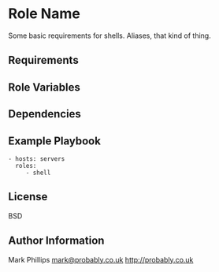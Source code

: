 Role Name
========

Some basic requirements for shells. Aliases, that kind of thing.

Requirements
------------


Role Variables
--------------


Dependencies
------------


Example Playbook
-------------------------

    - hosts: servers
      roles:
         - shell

License
-------

BSD

Author Information
------------------

Mark Phillips <mark@probably.co.uk>
http://probably.co.uk
